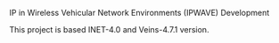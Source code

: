 IP in Wireless Vehicular Network Environments (IPWAVE) Development

This project is based INET-4.0 and Veins-4.7.1 version.

